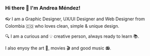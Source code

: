### Hi there 👋 I'm Andrea Méndez!

:eyeglasses: I am a Graphic Designer, UX/UI Designer and Web Designer from Colombia 🇨🇴 who loves clean, simple & unique design.

:mag: I am a curious and :bulb: creative person, always ready to learn :books:.

I also enyoy the art :art:, movies :clapper: and good music 📻.

<!--
**andreammgcol/andreammgcol** is a ✨ _special_ ✨ repository because its `README.md` (this file) appears on your GitHub profile.

Here are some ideas to get you started:

- 🔭 I’m currently working on ...
- 🌱 I’m currently learning ...
- 👯 I’m looking to collaborate on ...
- 🤔 I’m looking for help with ...
- 💬 Ask me about ...
- 📫 How to reach me: ...
- 😄 Pronouns: ...
- ⚡ Fun fact: ...
-->
